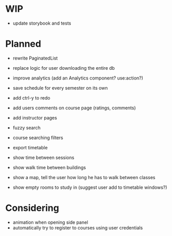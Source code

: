 # WIP

- update storybook and tests

# Planned

- rewrite PaginatedList
- replace logic for user downloading the entire db

- improve analytics (add an Analytics component? use:action?)
- save schedule for every semester on its own

- add ctrl-y to redo
- add users comments on course page (ratings, comments)
- add instructor pages

- fuzzy search

- course searching filters
- export timetable

- show time between sessions
- show walk time between buildings
- show a map, tell the user how long he has to walk between classes
- show empty rooms to study in (suggest user add to timetable windows?)

# Considering

- animation when opening side panel
- automatically try to register to courses using user credentials
